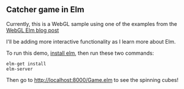 Catcher game in Elm
--------------------

Currently, this is a WebGL sample using one of the examples from the [WebGL Elm blog post](http://elm-lang.org/blog/announce/0.12.3.elm)

I'll be adding more interactive functionality as I learn more about Elm.

To run this demo, [install elm](https://github.com/elm-lang/elm-platform/blob/master/README.md#elm-platform), then run these two commands:

    elm-get install
    elm-server

Then go to [http://localhost:8000/Game.elm](http://localhost:8000/Game.elm) to see the spinning cubes!